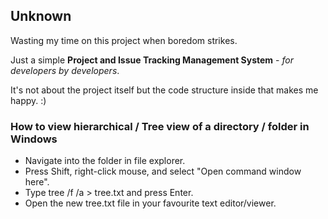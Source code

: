 ## Unknown

Wasting my time on this project when boredom strikes.

Just a simple **Project and Issue Tracking Management System** - *for developers by developers*. 

It's not about the project itself but the code structure inside that makes me happy. :)





### How to view hierarchical / Tree view of a directory / folder in Windows
* Navigate into the folder in file explorer.
* Press Shift, right-click mouse, and select "Open command window here".
* Type tree /f /a > tree.txt and press Enter.
* Open the new tree.txt file in your favourite text editor/viewer.